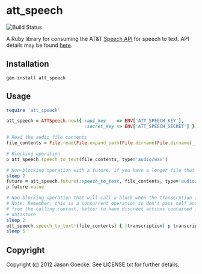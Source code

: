 # att_speech

![Build Status](https://secure.travis-ci.org/jsgoecke/att_speech.png)

A Ruby library for consuming the AT&T [Speech API](https://developer.att.com/developer/apiDetailPage.jsp?passedItemId=10700023) for speech to text. API details may be found [here](http://developer.att.com/developer/apiDetailPage.jsp?passedItemId=10900039).

## Installation

```
gem install att_speech
```

## Usage

```ruby
require 'att_speech'

att_speech = ATTSpeech.new({ :api_key    => ENV['ATT_SPEECH_KEY'], 
                             :secret_key => ENV['ATT_SPEECH_SECRET'] })

# Read the audio file contents
file_contents = File.read(File.expand_path(File.dirname(File.dirname(__FILE__))) + "/bostonSeltics.wav")

# Blocking operation
p att_speech.speech_to_text(file_contents, type='audio/wav')

# Non-blocking operation with a future, if you have a longer file that requires more processing time
sleep 2
future = att_speech.future(:speech_to_text, file_contents, type='audio/wav')
p future.value

# Non-blocking operation that will call a block when the transcrption is returned
# Note: Remember, this is a concurrent operation so don't pass self and avoid mutable objects in the block 
# from the calling context, better to have discreet actions contained in the block, such as inserting in a 
# datastore
sleep 2
att_speech.speech_to_text!(file_contents) { |transcription| p transcription }
sleep 5
```

## Copyright

Copyright (c) 2012 Jason Goecke. See LICENSE.txt for further details.

